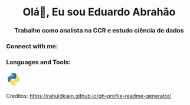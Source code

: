 <h1 align="center">Olá👋, Eu sou Eduardo Abrahão</h1>
<h3 align="center">Trabalho como analista na CCR e estudo ciência de dados</h3>

<h3 align="left">Connect with me:</h3>
<p align="left">
</p>

<h3 align="left">Languages and Tools:</h3>
<p align="left"> <a href="https://www.python.org" target="_blank" rel="noreferrer"> <img src="https://raw.githubusercontent.com/devicons/devicon/master/icons/python/python-original.svg" alt="python" width="40" height="40"/> </a> </p>


Créditos: https://rahuldkjain.github.io/gh-profile-readme-generator/
